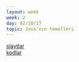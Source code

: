 ```yaml
---
layout: week
week: 2
day: 02/10/17
topic: Java'nın temelleri
---
```

[slaytlar](../files/bbs515-oop/lecture2/NYP-Ders2.pdf)  
[kodlar](../files/bbs515-oop/lecture2/Ders2Kodlar.zip)
